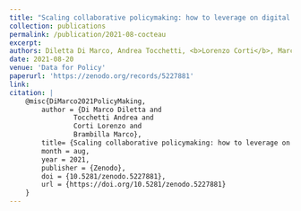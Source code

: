 ```yaml
---
title: "Scaling collaborative policymaking: how to leverage on digital co-creation to engage citizens"
collection: publications
permalink: /publication/2021-08-cocteau
excerpt: 
authors: Diletta Di Marco, Andrea Tocchetti, <b>Lorenzo Corti</b>, Marco Brambilla
date: 2021-08-20
venue: 'Data for Policy'
paperurl: 'https://zenodo.org/records/5227881'
link: 
citation: |
    @misc{DiMarco2021PolicyMaking,
        author = {Di Marco Diletta and
                Tocchetti Andrea and
                Corti Lorenzo and
                Brambilla Marco},
        title= {Scaling collaborative policymaking: how to leverage on digital co-creation to engage citizens},
        month = aug,
        year = 2021,
        publisher = {Zenodo},
        doi = {10.5281/zenodo.5227881},
        url = {https://doi.org/10.5281/zenodo.5227881}
    }
---
```

